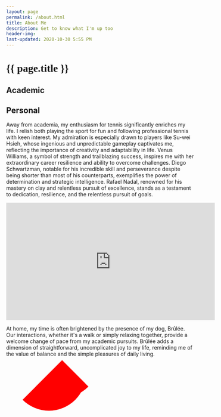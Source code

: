 ```yaml
---
layout: page
permalink: /about.html
title: About Me
description: Get to know what I'm up too
header-img: 
last-updated: 2020-10-30 5:55 PM
---
```


<h1 class="mx-auto" style="font-family:Courgette;">{{ page.title }}</h1>


## Academic

## Personal
Away from academia, my enthusiasm for tennis significantly enriches my life. I relish both playing the sport for fun and following professional tennis with keen interest. My admiration is especially drawn to players like Su-wei Hsieh, whose ingenious and unpredictable gameplay captivates me, reflecting the importance of creativity and adaptability in life. Venus Williams, a symbol of strength and trailblazing success, inspires me with her extraordinary career resilience and ability to overcome challenges. Diego Schwartzman, notable for his incredible skill and perseverance despite being shorter than most of his counterparts, exemplifies the power of determination and strategic intelligence. Rafael Nadal, renowned for his mastery on clay and relentless pursuit of excellence, stands as a testament to dedication, resilience, and the relentless pursuit of goals.

<iframe
  width="560"
  height="315"
  src="https://www.youtube.com/embed/videoseries?list=PLj4etdMiePDxGZfhpTmT6etb5lBao8ZE8"
  frameborder="0"
  allowfullscreen
></iframe>

At home, my time is often brightened by the presence of my dog, Brûlée. Our interactions, whether it's a walk or simply relaxing together, provide a welcome change of pace from my academic pursuits. Brûlée adds a dimension of straightforward, uncomplicated joy to my life, reminding me of the value of balance and the simple pleasures of daily living.

<div style="width: 200px; height: 200px; background: url('/assets/img/brulee.jpg'); background-size: cover; margin: 50px; transform: rotate(-45deg); overflow: hidden;">
  <div style="content: ''; position: absolute; top: -100px; left: 50px; width: 200px; height: 200px; border-radius: 100px; background: red;"></div>
  <div style="content: ''; position: absolute; top: -100px; left: 100px; width: 200px; height: 200px; border-radius: 100px; background: red;"></div>
</div>




